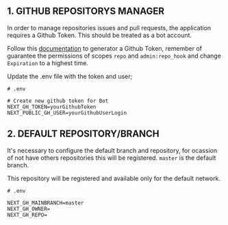 ## 1. GITHUB REPOSITORYS MANAGER

In order to manage repositories issues and pull requests, the application requires a Github Token. This should be treated as a bot account.

Follow this [documentation](https://docs.github.com/en/authentication/keeping-your-account-and-data-secure/creating-a-personal-access-token) to generator a Github Token, remember of guarantee the permissions of scopes `repo` and `admin:repo_hook` and change `Expiration` to a highest time.

Update the .env file with the token and user;

```text
# .env

# Create new github token for Bot
NEXT_GH_TOKEN=yourGithubToken
NEXT_PUBLIC_GH_USER=yourGithubUserLogin
```

## 2. DEFAULT REPOSITORY/BRANCH

It's necessary to configure the default branch and repository, for ocassion of not have others repositories this will be registered. `master` is the default branch.

This repository will be registered and available only for the default network.

```text
# .env

NEXT_GH_MAINBRANCH=master
NEXT_GH_OWNER=
NEXT_GH_REPO=
```
